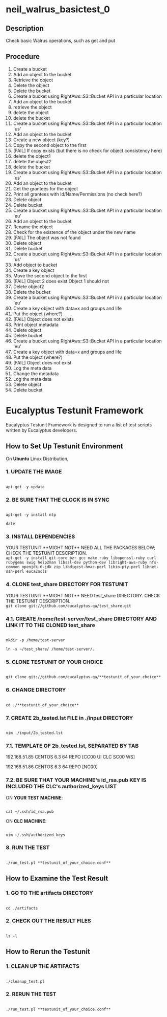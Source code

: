 neil_walrus_basictest_0
=======================

## Description

Check basic Walrus operations, such as get and put

## Procedure

1. Create a bucket
2. Add an object to the bucket
3. Retrieve the object
4. Delete the object
5. Delete the bucket
6. Create a bucket using RightAws::S3::Bucket API in a particular location
7. Add an object to the bucket
8. retrieve the object
9. delete the object
10. delete the bucket
11. Create a bucket using RightAws::S3::Bucket API in a particular location 'us'
12. Add an object to the bucket
13. Create a new object (key?)
14. Copy the second object to the first
15. [FAIL] If copy exists (but there is no check for object consistency here)
16. delete the object1
17. delete the object2
18. delete the bucket
19. Create a bucket using RightAws::S3::Bucket API in a particular location 'us'
20. Add an object to the bucket
21. Get the grantees for the object
22. Print all grantees with Id/Name/Permissions (no check here?)
23. Delete object
24. Delete bucket
25. Create a bucket using RightAws::S3::Bucket API in a particular location 'eu'
26. Add an object to the bucket
27. Rename the object
28. Check for the existence of the object under the new name
29. [FAIL] The object was not found
30. Delete object
31. Delete bucket
32. Create a bucket using RightAws::S3::Bucket API in a particular location 'us'
33. Add object to bucket
34. Create a key object
35. Move the second object to the first
36. [FAIL] Object 2 does exist Object 1 should not
37. Delete object2
38. Delete the bucket
39. Create a bucket using RightAws::S3::Bucket API in a particular location 'eu'
40. Create a key object with data=x and groups and life
41. Put the object (where?)
42. [FAIL] Object does not exists
43. Print object metadata
44. Delete object
45. Delete bucket
46. Create a bucket using RightAws::S3::Bucket API in a particular location 'eu'
47. Create a key object with data=x and groups and life
48. Put the object (where?)
49. [FAIL] Object does not exist
50. Log the meta data
51. Change the metadata
52. Log the meta data
53. Delete object
54. Delete bucket



# Eucalyptus Testunit Framework

Eucalyptus Testunit Framework is designed to run a list of test scripts written by Eucalyptus developers.



## How to Set Up Testunit Environment

On **Ubuntu** Linux Distribution,

### 1. UPDATE THE IMAGE

<code>
apt-get -y update
</code>

### 2. BE SURE THAT THE CLOCK IS IN SYNC

<code>
apt-get -y install ntp
</code>

<code>
date
</code>

### 3. INSTALL DEPENDENCIES
<note>
YOUR TESTUNIT **MIGHT NOT** NEED ALL THE PACKAGES BELOW; CHECK THE TESTUNIT DESCRIPTION.
</note>

<code>
apt-get -y install git-core bzr gcc make ruby libopenssl-ruby curl rubygems swig help2man libssl-dev python-dev libright-aws-ruby nfs-common openjdk-6-jdk zip libdigest-hmac-perl libio-pty-perl libnet-ssh-perl euca2ools
</code>

### 4. CLONE test_share DIRECTORY FOR TESTUNIT
<note>
YOUR TESTUNIT **MIGHT NOT** NEED test_share DIRECTORY. CHECK THE TESTUNIT DESCRIPTION.
</note>

<code>
git clone git://github.com/eucalyptus-qa/test_share.git
</code>

### 4.1. CREATE /home/test-server/test_share DIRECTORY AND LINK IT TO THE CLONED test_share

<code>
mkdir -p /home/test-server
</code>

<code>
ln -s ~/test_share/ /home/test-server/.
</code>

### 5. CLONE TESTUNIT OF YOUR CHOICE

<code>
git clone git://github.com/eucalyptus-qa/**testunit_of_your_choice**
</code>

### 6. CHANGE DIRECTORY

<code>
cd ./**testunit_of_your_choice**
</code>

### 7. CREATE 2b_tested.lst FILE in ./input DIRECTORY

<code>
vim ./input/2b_tested.lst
</code>

### 7.1. TEMPLATE OF 2b_tested.lst, SEPARATED BY TAB

<sample>
192.168.51.85	CENTOS	6.3	64	REPO	[CC00 UI CLC SC00 WS]

192.168.51.86	CENTOS	6.3	64	REPO	[NC00]
</sample>

### 7.2. BE SURE THAT YOUR MACHINE's id_rsa.pub KEY IS INCLUDED THE CLC's authorized_keys LIST

ON **YOUR TEST MACHINE**:

<code>
cat ~/.ssh/id_rsa.pub
</code>

ON **CLC MACHINE**:

<code>
vim ~/.ssh/authorized_keys
</code>

### 8. RUN THE TEST

<code>
./run_test.pl **testunit_of_your_choice.conf**
</code>


## How to Examine the Test Result

### 1. GO TO THE artifacts DIRECTORY

<code>
cd ./artifacts
</code>

### 2. CHECK OUT THE RESULT FILES

<code>
ls -l
</code>


## How to Rerun the Testunit

### 1. CLEAN UP THE ARTIFACTS

<code>
./cleanup_test.pl
</code>

### 2. RERUN THE TEST

<code>
./run_test.pl **testunit_of_your_choice.conf**
</code>


